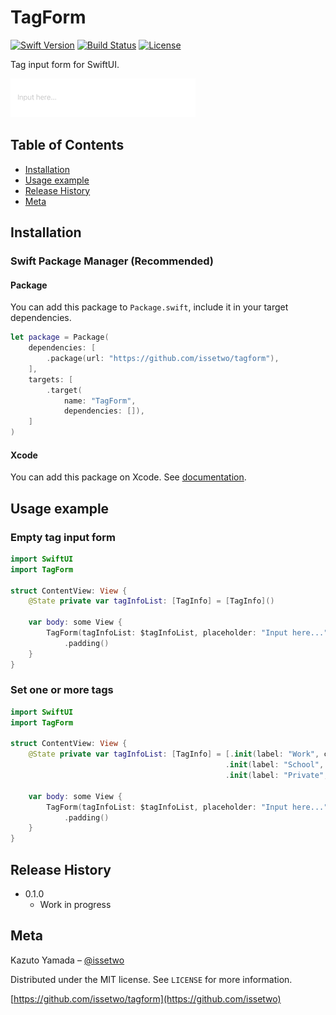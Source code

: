 # TagForm

[![Swift Version][swift-image]][swift-url]
[![Build Status][travis-image]][travis-url]
[![License][license-image]][license-url]

Tag input form for SwiftUI.

![](screenshot.gif)

## Table of Contents

- [Installation](#installation)
- [Usage example](#usage-example)
- [Release History](#release-history)
- [Meta](#meta)

## Installation

### Swift Package Manager (Recommended)

#### Package

You can add this package to `Package.swift`, include it in your target dependencies.

```swift
let package = Package(
    dependencies: [
        .package(url: "https://github.com/issetwo/tagform"),
    ],
    targets: [
        .target(
            name: "TagForm",
            dependencies: []),
    ]
)
```

#### Xcode

You can add this package on Xcode.
See [documentation](https://developer.apple.com/documentation/swift_packages/adding_package_dependencies_to_your_app).

## Usage example

### Empty tag input form
```swift
import SwiftUI
import TagForm

struct ContentView: View {
    @State private var tagInfoList: [TagInfo] = [TagInfo]()
    
    var body: some View {
        TagForm(tagInfoList: $tagInfoList, placeholder: "Input here...", tagColer: .black)
            .padding()
    }
}
```

### Set one or more tags
```swift
import SwiftUI
import TagForm

struct ContentView: View {
    @State private var tagInfoList: [TagInfo] = [.init(label: "Work", color: .red),
                                                .init(label: "School", color: .orange),
                                                .init(label: "Private", color: .yellow)]
    
    var body: some View {
        TagForm(tagInfoList: $tagInfoList, placeholder: "Input here...", tagColer: .black)
            .padding()
    }
}
```

## Release History

* 0.1.0
    * Work in progress

## Meta

Kazuto Yamada – [@issetwo](https://twitter.com/issetwo)

Distributed under the MIT license. See ``LICENSE`` for more information.

[https://github.com/issetwo/tagform](https://github.com/issetwo)

[swift-image]:https://img.shields.io/badge/swift-5.0-orange.svg
[swift-url]: https://swift.org/
[license-image]: https://img.shields.io/badge/License-MIT-blue.svg
[license-url]: LICENSE
[travis-image]: https://img.shields.io/travis/dbader/node-datadog-metrics/master.svg
[travis-url]: https://travis-ci.org/dbader/node-datadog-metrics
